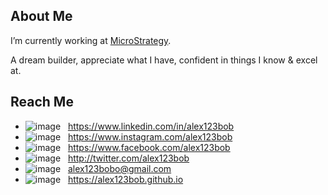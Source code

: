 ## About Me

I’m currently working at [MicroStrategy](https://github.com/microstrategy).

A dream builder, appreciate what I have, confident in things I know & excel at.

## Reach Me

- ![image](https://user-images.githubusercontent.com/5180511/120419518-3a43d700-c395-11eb-8f9d-79229fb2fbf9.png) &nbsp; https://www.linkedin.com/in/alex123bob
- ![image](https://user-images.githubusercontent.com/5180511/120419546-4891f300-c395-11eb-9a13-7a41446d89ab.png) &nbsp; https://www.instagram.com/alex123bob
- ![image](https://user-images.githubusercontent.com/5180511/120419577-52b3f180-c395-11eb-8d38-4d145e379ae2.png) &nbsp; https://www.facebook.com/alex123bob
- ![image](https://user-images.githubusercontent.com/5180511/120419607-5cd5f000-c395-11eb-8187-482e2f4c3b00.png) &nbsp; http://twitter.com/alex123bob
- ![image](https://user-images.githubusercontent.com/5180511/120420374-d8846c80-c396-11eb-98b0-5b22240e0064.png) &nbsp; [alex123bobo@gmail.com](mailto:alex123bobo@gmail.com)
- ![image](https://user-images.githubusercontent.com/5180511/120421710-5ba6c200-c399-11eb-8294-1573a77d175a.png) &nbsp; https://alex123bob.github.io
